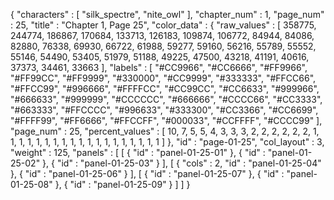 {
  "characters" : [
    "silk_spectre",
    "nite_owl"
  ],
  "chapter_num" : 1,
  "page_num" : 25,
  "title" : "Chapter 1, Page 25",
  "color_data" : {
    "raw_values" : [
      358775,
      244774,
      186867,
      170684,
      133713,
      126183,
      109874,
      106772,
      84944,
      84086,
      82880,
      76338,
      69930,
      66722,
      61988,
      59277,
      59160,
      56216,
      55789,
      55552,
      55146,
      54490,
      53405,
      51979,
      51188,
      49225,
      47500,
      43218,
      41191,
      40616,
      37373,
      34461,
      33663
    ],
    "labels" : [
      "#CC9966",
      "#CC6666",
      "#FF9966",
      "#FF99CC",
      "#FF9999",
      "#330000",
      "#CC9999",
      "#333333",
      "#FFCC66",
      "#FFCC99",
      "#996666",
      "#FFFFCC",
      "#CC99CC",
      "#CC6633",
      "#999966",
      "#666633",
      "#999999",
      "#CCCCCC",
      "#666666",
      "#CCCC66",
      "#CC3333",
      "#663333",
      "#FFCCCC",
      "#996633",
      "#333300",
      "#CC3366",
      "#CC6699",
      "#FFFF99",
      "#FF6666",
      "#FFCCFF",
      "#000033",
      "#CCFFFF",
      "#CCCC99"
    ],
    "page_num" : 25,
    "percent_values" : [
      10,
      7,
      5,
      5,
      4,
      3,
      3,
      3,
      2,
      2,
      2,
      2,
      2,
      2,
      1,
      1,
      1,
      1,
      1,
      1,
      1,
      1,
      1,
      1,
      1,
      1,
      1,
      1,
      1,
      1,
      1,
      1,
      1
    ]
  },
  "id" : "page-01-25",
  "col_layout" : 3,
  "weight" : 125,
  "panels" : [
    [
      {
        "id" : "panel-01-25-01"
      },
      {
        "id" : "panel-01-25-02"
      },
      {
        "id" : "panel-01-25-03"
      }
    ],
    [
      {
        "cols" : 2,
        "id" : "panel-01-25-04"
      },
      {
        "id" : "panel-01-25-06"
      }
    ],
    [
      {
        "id" : "panel-01-25-07"
      },
      {
        "id" : "panel-01-25-08"
      },
      {
        "id" : "panel-01-25-09"
      }
    ]
  ]
}
